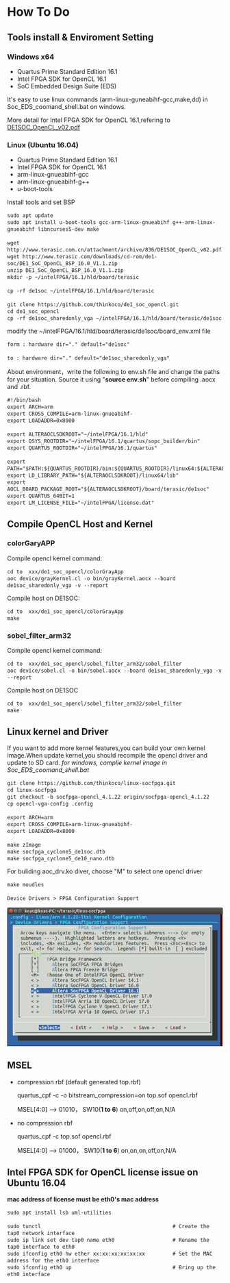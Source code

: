 # How To Do
## Tools install & Enviroment Setting
### Windows x64

- Quartus Prime Standard Edition 16.1
- Intel FPGA SDK for OpenCL 16.1
- SoC Embedded Design Suite (EDS)

It's easy to use linux commands (arm-linux-guneabihf-gcc,make,dd) in Soc_EDS_coomand_shell.bat on windows.

More detail for Intel FPGA SDK for OpenCL 16.1,refering to [DE1SOC_OpenCL_v02.pdf](http://www.terasic.com.cn/attachment/archive/836/DE1SOC_OpenCL_v02.pdf)

### Linux (Ubuntu 16.04)

- Quartus Prime Standard Edition 16.1
- Intel FPGA SDK for OpenCL 16.1
- arm-linux-gnueabihf-gcc
- arm-linux-gnueabihf-g++
- u-boot-tools

Install tools and set BSP

	sudo apt update
	sudo apt install u-boot-tools gcc-arm-linux-gnueabihf g++-arm-linux-gnueabihf libncurses5-dev make

	wget http://www.terasic.com.cn/attachment/archive/836/DE1SOC_OpenCL_v02.pdf
	wget http://www.terasic.com/downloads/cd-rom/de1-soc/DE1_SoC_OpenCL_BSP_16.0_V1.1.zip
	unzip DE1_SoC_OpenCL_BSP_16.0_V1.1.zip
	mkdir -p ~/intelFPGA/16.1/hld/board/terasic

	cp -rf de1soc ~/intelFPGA/16.1/hld/board/terasic

	git clone https://github.com/thinkoco/de1_soc_opencl.git
	cd de1_soc_opencl 
	cp -rf de1soc_sharedonly_vga ~/intelFPGA/16.1/hld/board/terasic/de1soc
	
modify the ~/intelFPGA/16.1/hld/board/terasic/de1soc/board_env.xml file

	form : hardware dir="." default="de1soc"

	to : hardware dir="." default="de1soc_sharedonly_vga"
	
About  environment，write the following to env.sh file and change the paths for your situation. Source it using "**source env.sh**" before compiling .aocx and .rbf.

	#!/bin/bash
	export ARCH=arm
	export CROSS_COMPILE=arm-linux-gnueabihf-
	export LOADADDR=0x8000

	export ALTERAOCLSDKROOT="~/intelFPGA/16.1/hld"
	export QSYS_ROOTDIR="~/intelFPGA/16.1/quartus/sopc_builder/bin"
	export QUARTUS_ROOTDIR="~/intelFPGA/16.1/quartus"

	export PATH="$PATH:${QUARTUS_ROOTDIR}/bin:${QUARTUS_ROOTDIR}/linux64:${ALTERAOCLSDKROOT}/linux64/bin:${ALTERAOCLSDKROOT}/bin"
	export LD_LIBRARY_PATH="${ALTERAOCLSDKROOT}/linux64/lib"
	export AOCL_BOARD_PACKAGE_ROOT="${ALTERAOCLSDKROOT}/board/terasic/de1soc"
	export QUARTUS_64BIT=1
	export LM_LICENSE_FILE="~/intelFPGA/license.dat"




## Compile OpenCL Host  and Kernel

### colorGaryAPP

Compile opencl kernel command:

	cd to  xxx/de1_soc_opencl/colorGrayApp
	aoc device/grayKernel.cl -o bin/grayKernel.aocx --board de1soc_sharedonly_vga -v --report

Compile host on DE1SOC:

	cd to  xxx/de1_soc_opencl/colorGrayApp
	make



### sobel_filter_arm32

Compile opencl kernel command:

	cd to  xxx/de1_soc_opencl/sobel_filter_arm32/sobel_filter
	aoc device/sobel.cl -o bin/sobel.aocx --board de1soc_sharedonly_vga -v --report

Compile host on DE1SOC

	cd to  xxx/de1_soc_opencl/sobel_filter_arm32/sobel_filter
	make

## Linux kernel and Driver
If you want to add more kernel features,you can build your own kernel image.When update kernel,you should recompile the opencl driver and update to SD card.
*for windows, complie kernel image in Soc_EDS_coomand_shell.bat*

	git clone https://github.com/thinkoco/linux-socfpga.git
	cd linux-socfpga
	git checkout -b socfpga-opencl_4.1.22 origin/socfpga-opencl_4.1.22
	cp opencl-vga-config .config
	
	export ARCH=arm
	export CROSS_COMPILE=arm-linux-gnueabihf-
	export LOADADDR=0x8000

	make zImage
	make socfpga_cyclone5_de1soc.dtb
	make socfpga_cyclone5_de10_nano.dtb

For buliding aoc_drv.ko diver, choose "M" to select one opencl driver

	make moudles
	
	Device Drivers > FPGA Configuration Support 
![](picture/aoc_drv.png)


## MSEL
- compression rbf (default generated top.rbf)

	quartus_cpf -c -o bitstream_compression=on top.sof opencl.rbf

	MSEL[4:0] ——> 01010， SW10(**1 to 6**) on,off,on,off,on,N/A

- no compression rbf

	quartus_cpf -c top.sof opencl.rbf

	MSEL[4:0] ——> 01000， SW10(**1 to 6**) on,on,on,off,on,N/A


## Intel FPGA SDK for OpenCL license issue on Ubuntu 16.04

**mac address of license must be eth0's mac address**

	sudo apt install lsb uml-utilities

	sudo tunctl                                           # Create the tap0 network interface
	sudo ip link set dev tap0 name eth0                   # Rename the tap0 interface to eth0
	sudo ifconfig eth0 hw ether xx:xx:xx:xx:xx:xx         # Set the MAC address for the eth0 interface
	sudo ifconfig eth0 up                                 # Bring up the eth0 interface

